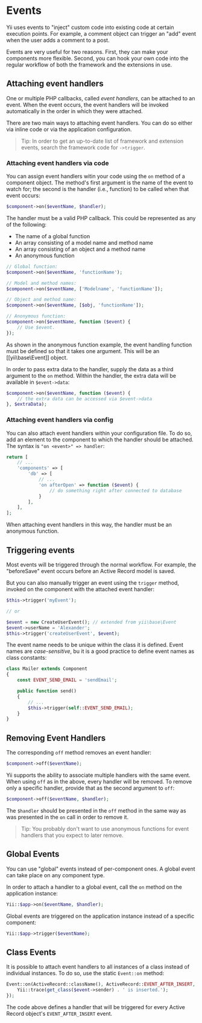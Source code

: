 Events
======

Yii uses events to "inject" custom code into existing code at certain execution points. For example, a comment object can trigger
an "add" event when the user adds a comment to a post. 

Events are very useful for two reasons. First, they can make your components more flexible. Second, you can hook your own code into the regular workflow of both the framework and the extensions in use.

Attaching event handlers
------------------------

One or multiple PHP callbacks, called *event handlers*, can be attached to an event. When the event occurs, the event
handlers will be invoked automatically in the order in which they were attached.

There are two main ways to attaching event handlers. You can do so either via inline code or via the application configuration.

> Tip: In order to get an up-to-date list of framework and extension events, search the framework code for `->trigger`.

### Attaching event handlers via code

You can assign event handlers witin your code using the `on` method of a component object. The method's first argument is the name of
the event to watch for; the second is the handler (i.e., function) to be called when that event occurs:

```php
$component->on($eventName, $handler);
```

The handler must be a valid PHP callback. This could be represented as any of the following:

- The name of a global function
- An array consisting of a model name and method name
- An array consisting of an object and a method name
- An anonymous function

```php
// Global function:
$component->on($eventName, 'functionName');

// Model and method names:
$component->on($eventName, ['Modelname', 'functionName']);

// Object and method name:
$component->on($eventName, [$obj, 'functionName']);

// Anonymous function:
$component->on($eventName, function ($event) {
    // Use $event.
});
```

As shown in the anonymous function example, the event handling function must be defined so that it takes one argument.
This will be an [[yii\base\Event]] object.

In order to pass extra data to the handler, supply the data as a third argument to the `on` method. Within the handler, the extra data will be available in `$event->data`:

```php
$component->on($eventName, function ($event) {
    // the extra data can be accessed via $event->data
}, $extraData);
```

### Attaching event handlers via config

You can also attach event handlers within your configuration file. To do so, add an element to the component to which the handler should be attached. The syntax is `"on <event>" => handler`:

```php
return [
    // ...
    'components' => [
        'db' => [
            // ...
            'on afterOpen' => function ($event) {
                // do something right after connected to database
            }
        ],
    ],
];
```

When attaching event handlers in this way, the handler must be an anonymous function.

Triggering events
-----------------

Most events will be triggered through the normal workflow. For example, the "beforeSave" event occurs before an Active Record model is saved. 

But you can also manually trigger an event using the `trigger` method, invoked on the component with the attached event handler:

```php
$this->trigger('myEvent');

// or

$event = new CreateUserEvent(); // extended from yii\base\Event
$event->userName = 'Alexander';
$this->trigger('createUserEvent', $event);
```

The event name needs to be unique within the class it is defined. Event names are *case-sensitive*, bu it is a good practice
to define event names as class constants:

```php
class Mailer extends Component
{
    const EVENT_SEND_EMAIL = 'sendEmail';

    public function send()
    {
        // ...
        $this->trigger(self::EVENT_SEND_EMAIL);
    }
}
```

Removing Event Handlers
-----------------------

The corresponding `off` method removes an event handler:

```php
$component->off($eventName);
```

Yii supports the ability to associate multiple handlers with the same event. When using `off` as in the above,
every handler will be removed. To remove only a specific handler, provide that as the second argument to `off`:

```php
$component->off($eventName, $handler);
```

The `$handler` should be presented in the `off` method in the same way as was presented in the `on` call in order to remove it. 

> Tip: You probably don't want to use anonymous functions for event handlers that you expect to later remove.

Global Events
-------------

You can use "global" events instead of per-component ones. A global event can take place on any component type. 

In order to attach a handler to a global event, call the `on` method on the application instance:

```php
Yii::$app->on($eventName, $handler);
```

Global events are triggered on the application instance instead
of a specific component:

```php
Yii::$app->trigger($eventName);
```


Class Events
------------

It is possible to attach event handlers to all instances of a class instead of individual instances. To do so, use
the static `Event::on` method:

```php
Event::on(ActiveRecord::className(), ActiveRecord::EVENT_AFTER_INSERT, function ($event) {
    Yii::trace(get_class($event->sender) . ' is inserted.');
});
```

The code above defines a handler that will be triggered for every Active Record object's `EVENT_AFTER_INSERT` event.
